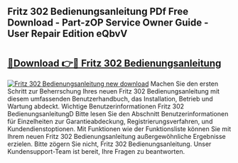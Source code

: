 ## Fritz 302 Bedienungsanleitung PDf Free Download - Part-zOP Service Owner Guide - User Repair Edition eQbvV

# <h2><a href="http://df215o.blite.top/?on=Fritz+302+Bedienungsanleitung">🔗Download 👉🔴 Fritz 302 Bedienungsanleitung</a></h2>

[![Fritz 302 Bedienungsanleitung new download](https://i.imgur.com/lujVjoI.png)](http://df215o.blite.top/?on=Fritz+302+Bedienungsanleitung)
Machen Sie den ersten Schritt zur Beherrschung Ihres neuen Fritz 302 Bedienungsanleitung mit diesem umfassenden Benutzerhandbuch, das Installation, Betrieb und Wartung abdeckt. Wichtige Benutzerinformationen Fritz 302 BedienungsanleitungD Bitte lesen Sie den Abschnitt Benutzerinformationen für Einzelheiten zur Garantieabdeckung, Registrierungsverfahren, und Kundendienstoptionen. Mit Funktionen wie der Funktionsliste können Sie mit Ihrem neuen Fritz 302 Bedienungsanleitung außergewöhnliche Ergebnisse erzielen. Bitte zögern Sie nicht, Fritz 302 Bedienungsanleitung. Unser Kundensupport-Team ist bereit, Ihre Fragen zu beantworten.
